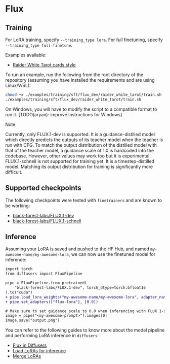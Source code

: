 # Flux

## Training

For LoRA training, specify `--training_type lora`. For full finetuning, specify `--training_type full-finetune`.

Examples available:
- [Raider White Tarot cards style](../../examples/training/sft/flux_dev/raider_white_tarot/)

To run an example, run the following from the root directory of the repository (assuming you have installed the requirements and are using Linux/WSL):

```bash
chmod +x ./examples/training/sft/flux_dev/raider_white_tarot/train.sh
./examples/training/sft/flux_dev/raider_white_tarot/train.sh
```

On Windows, you will have to modify the script to a compatible format to run it. [TODO(aryan): improve instructions for Windows]

> [!NOTE]
> Currently, only FLUX.1-dev is supported. It is a guidance-distilled model which directly predicts the outputs of its teacher model when the teacher is run with CFG. To match the output distribution of the distilled model with that of the teacher model, a guidance scale of 1.0 is hardcoded into the codebase. However, other values may work too but it is experimental.
> FLUX.1-schnell is not supported for training yet. It is a timestep-distilled model. Matching its output distribution for training is significantly more difficult.

## Supported checkpoints

The following checkpoints were tested with `finetrainers` and are known to be working:

- [black-forest-labs/FLUX.1-dev](https://huggingface.co/black-forest-labs/FLUX.1-dev)
- [black-forest-labs/FLUX.1-schnell](https://huggingface.co/black-forest-labs/FLUX.1-schnell)

## Inference

Assuming your LoRA is saved and pushed to the HF Hub, and named `my-awesome-name/my-awesome-lora`, we can now use the finetuned model for inference:

```diff
import torch
from diffusers import FluxPipeline

pipe = FluxPipeline.from_pretrained(
    "black-forest-labs/FLUX.1-dev", torch_dtype=torch.bfloat16
).to("cuda")
+ pipe.load_lora_weights("my-awesome-name/my-awesome-lora", adapter_name="flux-lora")
+ pipe.set_adapters(["flux-lora"], [0.9])

# Make sure to set guidance_scale to 0.0 when inferencing with FLUX.1-schnell or derivative models
image = pipe("<my-awesome-prompt>").images[0]
image.save("output.png")
```

You can refer to the following guides to know more about the model pipeline and performing LoRA inference in `diffusers`:

- [Flux in Diffusers](https://huggingface.co/docs/diffusers/main/en/api/pipelines/flux)
- [Load LoRAs for inference](https://huggingface.co/docs/diffusers/main/en/tutorials/using_peft_for_inference)
- [Merge LoRAs](https://huggingface.co/docs/diffusers/main/en/using-diffusers/merge_loras)
